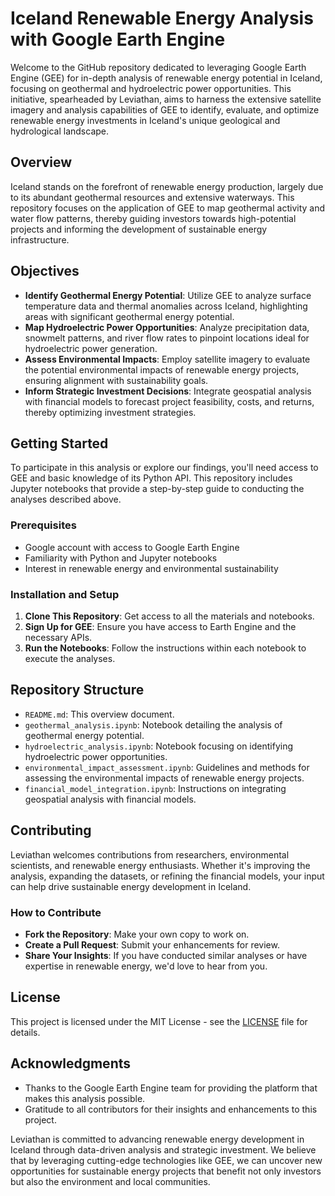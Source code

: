 # Iceland Renewable Energy Analysis with Google Earth Engine

Welcome to the GitHub repository dedicated to leveraging Google Earth Engine (GEE) for in-depth analysis of renewable energy potential in Iceland, focusing on geothermal and hydroelectric power opportunities. This initiative, spearheaded by Leviathan, aims to harness the extensive satellite imagery and analysis capabilities of GEE to identify, evaluate, and optimize renewable energy investments in Iceland's unique geological and hydrological landscape.

## Overview

Iceland stands on the forefront of renewable energy production, largely due to its abundant geothermal resources and extensive waterways. This repository focuses on the application of GEE to map geothermal activity and water flow patterns, thereby guiding investors towards high-potential projects and informing the development of sustainable energy infrastructure.

## Objectives

- **Identify Geothermal Energy Potential**: Utilize GEE to analyze surface temperature data and thermal anomalies across Iceland, highlighting areas with significant geothermal energy potential.
- **Map Hydroelectric Power Opportunities**: Analyze precipitation data, snowmelt patterns, and river flow rates to pinpoint locations ideal for hydroelectric power generation.
- **Assess Environmental Impacts**: Employ satellite imagery to evaluate the potential environmental impacts of renewable energy projects, ensuring alignment with sustainability goals.
- **Inform Strategic Investment Decisions**: Integrate geospatial analysis with financial models to forecast project feasibility, costs, and returns, thereby optimizing investment strategies.

## Getting Started

To participate in this analysis or explore our findings, you'll need access to GEE and basic knowledge of its Python API. This repository includes Jupyter notebooks that provide a step-by-step guide to conducting the analyses described above.

### Prerequisites

- Google account with access to Google Earth Engine
- Familiarity with Python and Jupyter notebooks
- Interest in renewable energy and environmental sustainability

### Installation and Setup

1. **Clone This Repository**: Get access to all the materials and notebooks.
2. **Sign Up for GEE**: Ensure you have access to Earth Engine and the necessary APIs.
3. **Run the Notebooks**: Follow the instructions within each notebook to execute the analyses.

## Repository Structure

- `README.md`: This overview document.
- `geothermal_analysis.ipynb`: Notebook detailing the analysis of geothermal energy potential.
- `hydroelectric_analysis.ipynb`: Notebook focusing on identifying hydroelectric power opportunities.
- `environmental_impact_assessment.ipynb`: Guidelines and methods for assessing the environmental impacts of renewable energy projects.
- `financial_model_integration.ipynb`: Instructions on integrating geospatial analysis with financial models.

## Contributing

Leviathan welcomes contributions from researchers, environmental scientists, and renewable energy enthusiasts. Whether it's improving the analysis, expanding the datasets, or refining the financial models, your input can help drive sustainable energy development in Iceland.

### How to Contribute

- **Fork the Repository**: Make your own copy to work on.
- **Create a Pull Request**: Submit your enhancements for review.
- **Share Your Insights**: If you have conducted similar analyses or have expertise in renewable energy, we'd love to hear from you.

## License

This project is licensed under the MIT License - see the [LICENSE](LICENSE) file for details.

## Acknowledgments

- Thanks to the Google Earth Engine team for providing the platform that makes this analysis possible.
- Gratitude to all contributors for their insights and enhancements to this project.

Leviathan is committed to advancing renewable energy development in Iceland through data-driven analysis and strategic investment. We believe that by leveraging cutting-edge technologies like GEE, we can uncover new opportunities for sustainable energy projects that benefit not only investors but also the environment and local communities.
